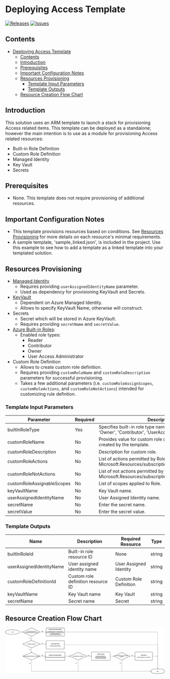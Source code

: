 
# Deploying Access Template

[![Releases](https://img.shields.io/github/release/gotspam/azure-test.svg)](https://github.com/gotspam/azure-test/releases)
[![Issues](https://img.shields.io/github/issues/gotspam/azure-test.svg)](https://github.com/gotspam/azure-test/issues)

## Contents

- [Deploying Access Template](#deploying-access-template)
  - [Contents](#contents)
  - [Introduction](#introduction)
  - [Prerequisites](#prerequisites)
  - [Important Configuration Notes](#important-configuration-notes)
  - [Resources Provisioning](#resources-provisioning)
    - [Template Input Parameters](#template-input-parameters)
    - [Template Outputs](#template-outputs)
  - [Resource Creation Flow Chart](#resource-creation-flow-chart)


## Introduction

This solution uses an ARM template to launch a stack for provisioning Access related items. This template can be deployed as a standalone; however the main intention is to use as a module for provisioning Access related resources:

  - Built-in Role Definition
  - Custom Role Definition
  - Managed Identity
  - Key Vault
  - Secrets


## Prerequisites

  - None. This template does not require provisioning of additional resources.

## Important Configuration Notes

  - This template provisions resources based on conditions. See [Resources Provisioning](#resources-provisioning) for more details on each resource's minimal requirements.
  - A sample template, 'sample_linked.json', is included in the project. Use this example to see how to add a template as a linked template into your templated solution.
 
## Resources Provisioning

  * [Managed Identity](https://docs.microsoft.com/en-us/azure/active-directory/managed-identities-azure-resources/)
    - Requires providing `userAssignedIdentityName` parameter.
    - Used as dependency for provisioning KeyVault and Secrets.
  * [KeyVault](https://docs.microsoft.com/en-us/azure/key-vault/general/basic-concepts)
    - Dependent on Azure Managed Identity.
    - Allows to specify KeyVault Name; otherwise will construct.
  * Secrets
    - Secret which will be stored in Azure KeyVault.
    - Requires providing `secretName` and `secretValue`.
  * [Azure Built-in Roles](https://docs.microsoft.com/en-us/azure/role-based-access-control/built-in-roles):
    - Enabled role types:
      * Reader
      * Contributor
      * Owner
      * User Access Administrator
  * Custom Role Definition
    - Allows to create custom role definition.
    - Requires providing `customRoleName` and `customRoleDescription` parameters for successful provisioning.
    - Takes a few additional parameters (i.e. `customRoleAssignScopes`, `customRoleActions`, and `customRoleNotActions`) intended for customizing rule defintion.



### Template Input Parameters

| Parameter | Required | Description |
| --- | --- | --- |
| builtInRoleType | Yes | Specifies built-in role type name. Allowed values are 'Owner', 'Contributor', 'UserAccessAdministrator'.|
| customRoleName| No | Provides value for custom role definiton which will be created by the template. |
| customRoleDescription | No | Description for custom role. |
| customRoleActions | No | List of actions permitted by Role. For example: Microsoft.Resources/subscriptions/resourceGroups/read |
| customRoleNotActions | No | List of not actions permitted by Role; example: Microsoft.Resources/subscriptions/resourceGroups/delete |
| customRoleAssignableScopes | No | List of scopes applied to Role. |
| keyVaultName | No | Key Vault name. |
| userAssignedIdentityName | No | User Assigned Identity name. |
| secretName | No | Enter the secret name. |
| secretValue | No | Enter the secret value. |


### Template Outputs

| Name | Description | Required Resource | Type |
| --- | --- | --- | --- |
| builtInRoleId | Built-in role resource ID | None | string |
| userAssignedIdentityName | User assigned identity name | User Assigned Identity | string |
| customRoleDefinitionId | Custom role definition resource ID | Custom Role Definition | string |
| keyVaultName | Key Vault name | Key Vault | string |
| secretName | Secret name | Secret | string |

## Resource Creation Flow Chart


![Resource Creation Flow Chart](https://github.com/gotspam/azure-test/blob/master/examples/images/azure-access-module.png)
